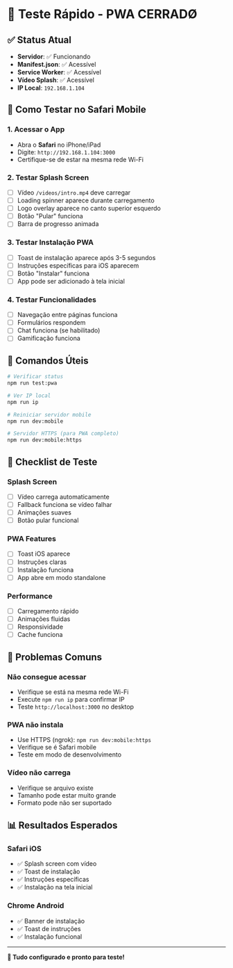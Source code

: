 # 🚀 Teste Rápido - PWA CERRADØ

## ✅ Status Atual
- **Servidor**: ✅ Funcionando
- **Manifest.json**: ✅ Acessível
- **Service Worker**: ✅ Acessível
- **Vídeo Splash**: ✅ Acessível
- **IP Local**: `192.168.1.104`

## 📱 Como Testar no Safari Mobile

### 1. Acessar o App
- Abra o **Safari** no iPhone/iPad
- Digite: `http://192.168.1.104:3000`
- Certifique-se de estar na mesma rede Wi-Fi

### 2. Testar Splash Screen
- [ ] Vídeo `/videos/intro.mp4` deve carregar
- [ ] Loading spinner aparece durante carregamento
- [ ] Logo overlay aparece no canto superior esquerdo
- [ ] Botão "Pular" funciona
- [ ] Barra de progresso animada

### 3. Testar Instalação PWA
- [ ] Toast de instalação aparece após 3-5 segundos
- [ ] Instruções específicas para iOS aparecem
- [ ] Botão "Instalar" funciona
- [ ] App pode ser adicionado à tela inicial

### 4. Testar Funcionalidades
- [ ] Navegação entre páginas funciona
- [ ] Formulários respondem
- [ ] Chat funciona (se habilitado)
- [ ] Gamificação funciona

## 🔧 Comandos Úteis

```bash
# Verificar status
npm run test:pwa

# Ver IP local
npm run ip

# Reiniciar servidor mobile
npm run dev:mobile

# Servidor HTTPS (para PWA completo)
npm run dev:mobile:https
```

## 🎯 Checklist de Teste

### Splash Screen
- [ ] Vídeo carrega automaticamente
- [ ] Fallback funciona se vídeo falhar
- [ ] Animações suaves
- [ ] Botão pular funcional

### PWA Features
- [ ] Toast iOS aparece
- [ ] Instruções claras
- [ ] Instalação funciona
- [ ] App abre em modo standalone

### Performance
- [ ] Carregamento rápido
- [ ] Animações fluidas
- [ ] Responsividade
- [ ] Cache funciona

## 🚨 Problemas Comuns

### Não consegue acessar
- Verifique se está na mesma rede Wi-Fi
- Execute `npm run ip` para confirmar IP
- Teste `http://localhost:3000` no desktop

### PWA não instala
- Use HTTPS (ngrok): `npm run dev:mobile:https`
- Verifique se é Safari mobile
- Teste em modo de desenvolvimento

### Vídeo não carrega
- Verifique se arquivo existe
- Tamanho pode estar muito grande
- Formato pode não ser suportado

## 📊 Resultados Esperados

### Safari iOS
- ✅ Splash screen com vídeo
- ✅ Toast de instalação
- ✅ Instruções específicas
- ✅ Instalação na tela inicial

### Chrome Android
- ✅ Banner de instalação
- ✅ Toast de instruções
- ✅ Instalação funcional

---

**🎉 Tudo configurado e pronto para teste!** 